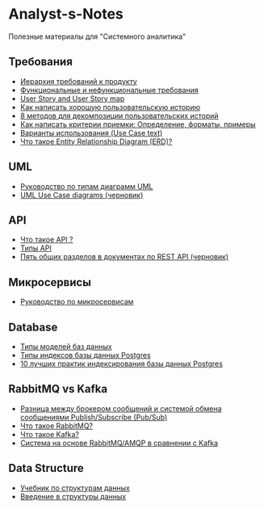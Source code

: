# Analyst-s-Notes
Полезные материалы для "Системного аналитика"


## Требования
- [Иерархия требований к продукту ](/Product%20Requirements%20Hierarchy/product%20requirements%20hierarchy.md)
- [Функциональные и нефункциональные требования](/Functional%20VS%20Non-Functional/Functional%20VS%20Non-Functional.md)
- [User Story and User Story map](/User%20Story/User%20Story.md)
- [Как написать хорошую пользовательскую историю ](/INVEST/invest.md)
- [8 методов для декомпозиции пользовательских историй ](/Splitting%20User%20Stories/Splitting.md)
- [Как написать критерии приемки: Определение, форматы, примеры](/How%20to%20write%20acceptance%20criteria/How%20to%20write%20acceptance%20criteria.md)
- [Варианты использования (Use Case text)](/Use%20Case/Use%20Case%20text.md)
- [Что такое Entity Relationship Diagram (ERD)? ](/Database/Entity%20Relationship%20Diagram%20(ERD)/ERD.md)


## UML
- [Руководство по типам диаграмм UML](/UML%20Diagram%20Types%20Guide/UML%20Diagram%20Types%20Guide.md)
- [UML Use Case diagrams (черновик)](/Use%20Case/Use%20Case(UML).md)


## API

- [Что такое API ?](/API/What%20is%20an%20API/What%20is%20an%20API.md)
- [Типы API](/API/Different%20types%20of%20APIs/types%20of%20API.md)
- [Пять общих разделов в документах по REST API (черновик)](/API/Five%20common%20sections%20in%20REST%20API%20docs/Five%20common%20sections%20in%20REST%20API%20docs.md)


## Микросервисы
- [Руководство по микросервисам](/Microservices/The%20Complete%20Microservices%20Guide.md)

## Database

- [Типы моделей баз данных](/Database/Database%20Types/database%20types.md)
- [Типы индексов базы данных Postgres](/Database/Type%20of%20indexes%20Postgres/type%20of%20indexes.md)
- [10 лучших практик индексирования базы данных Postgres](/Database/Database%20Indexes/10%20Index%20Best%20Practices.md)

## RabbitMQ vs Kafka

- [Разница между брокером сообщений и системой обмена сообщениями Publish/Subscribe (Pub/Sub)](/Message%20Broker/Message%20Broker%20and%20a%20Publish-Subscribe.md)
- [Что такое RabbitMQ?](/Message%20Broker/RabbitMQ.md)
- [Что такое Kafka?](/Message%20Broker/Kafka.md)
- [Система на основе RabbitMQ/AMQP в сравнении с Kafka](/Message%20Broker/Rabbitmq%20vs.%20Kafka.md)

## Data Structure

- [Учебник по структурам данных](/Data%20Structures%20Tutorial/Data%20Structures%20Tutorial.md)
- [Введение в структуры данных](/Data%20Structures%20Tutorial/Introduction%20to%20Data%20Structures.md)







